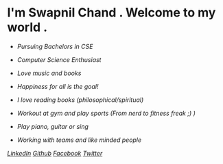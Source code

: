 
# I'm Swapnil Chand . Welcome to my world .                                                                                

 
- _Pursuing Bachelors in CSE_
- _Computer Science Enthusiast_
- _Love music and books_
- _Happiness for all is the goal!_





- _I love reading books (philosophical/spiritual)_
- _Workout at gym and play sports (From nerd to fitness freak ;) )_
- _Play piano, guitar or sing_
- _Working with teams and like minded people_











*[LinkedIn](https://www.linkedin.com/in/swapnil-chand-887aa117a/)*      *[Github](https://github.com/SwapnilChand/)*      *[Facebook](https://www.facebook.com/swapnil.chand.399)* *[Twitter](https://twitter.com/Swapnil43128204)*



